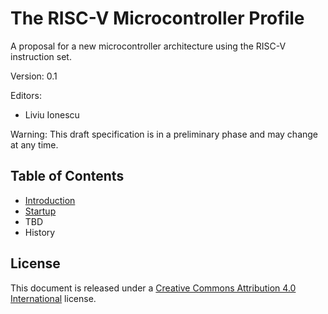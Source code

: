 # The RISC-V Microcontroller Profile

A proposal for a new microcontroller architecture using the RISC-V instruction set.

Version: 0.1

Editors:
* Liviu Ionescu

Warning: This draft specification is in a preliminary phase and may change at any time.

## Table of Contents

* [Introduction](Introduction.md)
* [Startup](startup.md)
* TBD
* History

## License

This document is released under a [Creative Commons Attribution 4.0 International](https://creativecommons.org/licenses/by/4.0/legalcode) license.
